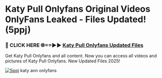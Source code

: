 # Katy Pull Onlyfans Original Videos 0nlyFans Leaked - Files Updated! (5ppj)

<h3>🔴 CLICK HERE 🌐==►► <a href="https://tinyurl.com/2wckxsce" rel="nofollow">Katy Pull Onlyfans Updated Files</a></h3>

Get Katy Pull Onlyfans and all content. Now you can access all videos and pictures of Katy Pull Onlyfans. New Updated Files 2025!

[![5ppj](https://i.imgur.com/AFduVYN.gif)](https://tinyurl.com/2wckxsce)
katy ann onlyfans